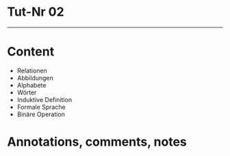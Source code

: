 # Tut-Nr 02
-------------------------------
# Content
- Relationen
- Abbildungen
- Alphabete
- Wörter
- Induktive Definition
- Formale Sprache
- Binäre Operation

# Annotations, comments, notes